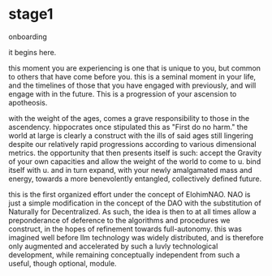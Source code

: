 # stage1
onboarding

it begins here.

this moment you are experiencing is one that is unique to you, but common to others that have come before you. this is a seminal moment in your life, and the timelines of those that you have engaged with previously, and will engage with in the future. This is a progression of your ascension to apotheosis. 

with the weight of the ages, comes a grave responsibility to those in the ascendency. hippocrates once stipulated this as "First do no harm." the world at large is clearly a construct with the ills of said ages still lingering despite our relatively rapid progressions according to various dimensional metrics. the opportunity that then presents itself is such: accept the Gravity of your own capacities and allow the weight of the world to come to u. bind itself with u. and in turn expand, with your newly amalgamated mass and energy, towards a more benevolently entangled, collectively defined future.

this is the first organized effort under the concept of ElohimNAO. NAO is just a simple modification in the concept of the DAO with the substitution of Naturally for Decentralized. As such, the idea is then to at all times allow a preponderance of deference to the algorithms and procedures we construct, in the hopes of refinement towards full-autonomy. this was imagined well before llm technology was widely distributed, and is therefore only augmented and accelerated by such a luvly technological development, while remaining conceptually independent from such a useful, though optional, module.
